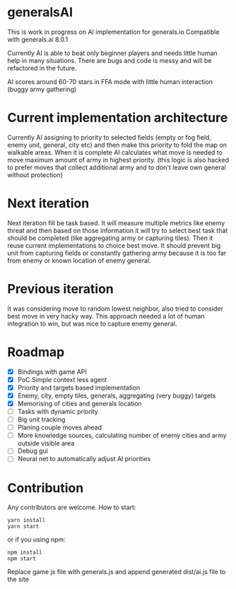 # generalsAI
This is work in progress on AI implementation for generals.io
Compatible with generals.ai 8.0.1

Currently AI is able to beat only beginner players and needs little human help in many situations.
There are bugs and code is messy and will be refactored in the future.

AI scores around 60-70 stars in FFA mode with little human interaction (buggy army gathering)

# Current implementation architecture
Currently AI assigning to priority to selected fields (empty or fog field, enemy unit, general, city etc) 
and then make this priority to fold the map on walkable areas.
When it is complete AI calculates what move is needed to move maximum amount of army in highest priority.
(this logic is also hacked to prefer moves that collect additional army and to don't leave own general without protection)

# Next iteration
Next iteration fill be task based. It will measure multiple metrics like enemy threat and then based on those information
  it will try to select best task that should be completed (like aggregating army or capturing tiles).
  Then it reuse current implementations to choice best move.
  It should prevent big unit from capturing fields or constantly gathering army because it is too far from enemy or known location of enemy general.

# Previous iteration
It was considering move to random lowest neighbor, also tried to consider best move in very hacky way.
This approach needed a lot of human integration to win, but was nice to capture enemy general.

# Roadmap
- [x] Bindings with game API
- [x] PoC Simple context less agent
- [x] Priority and targets based implementation
- [x] Enemy, city, empty tiles, generals, aggregating (very buggy) targets
- [x] Memorising of cities and generals location
- [ ] Tasks with dynamic priority
- [ ] Big unit tracking
- [ ] Planing couple moves ahead
- [ ] More knowledge sources, calculating number of enemy cities and army outside visible area
- [ ] Debug gui
- [ ] Neural net to automatically adjust AI priorities

# Contribution
Any contributors are welcome.
How to start:

```
yarn install
yarn start
```

or if you using npm:

```
npm install
npm start
```

Replace game js file with generals.js and append generated dist/ai.js file to the site
